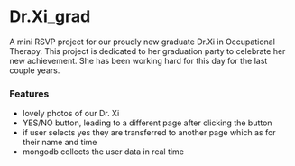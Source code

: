 # Dr.Xi_grad

A mini RSVP project for our proudly new graduate Dr.Xi in Occupational Therapy. This project is dedicated 
to her graduation party to celebrate her new achievement. She has been working hard for this day for the last 
couple years. 

### Features
- lovely photos of our Dr. Xi 
- YES/NO button, leading to a different page after clicking the button
- if user selects yes they are transferred to another page which as for their name and time
- mongodb collects the user data in real time